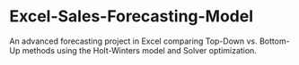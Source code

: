 # Excel-Sales-Forecasting-Model
An advanced forecasting project in Excel comparing Top-Down vs. Bottom-Up methods using the Holt-Winters model and Solver optimization.
